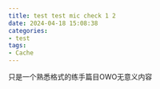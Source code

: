 ```yaml
---
title: test test mic check 1 2
date: 2024-04-18 15:08:38
categories: 
- test
tags:
- Cache
---
```


只是一个熟悉格式的练手篇目OWO无意义内容

<!--more-->

